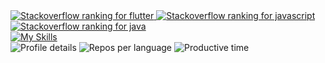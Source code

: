 <a href="https://stackoverflow-readme-profile.vercel.app/tags-league/flutter/users/1274485">
  <picture>
    <source media="(prefers-color-scheme: dark)" srcset="https://stackoverflow-readme-profile.johannchopin.fr/tags-league-ranking/flutter/1274485?theme=dark">
    <img src='https://stackoverflow-readme-profile.johannchopin.fr/tags-league-ranking/flutter/1274485' alt='Stackoverflow ranking for flutter'>
  </picture>
</a>
<a href="https://stackoverflow-readme-profile.vercel.app/tags-league/javascript/users/1274485">
  <picture>
    <source media="(prefers-color-scheme: dark)" srcset="https://stackoverflow-readme-profile.johannchopin.fr/tags-league-ranking/javascript/1274485?theme=monokai">
    <img src='https://stackoverflow-readme-profile.johannchopin.fr/tags-league-ranking/javascript/1274485' alt='Stackoverflow ranking for javascript'>
  </picture>
</a>
<a href="https://stackoverflow-readme-profile.vercel.app/tags-league/java/users/1274485">
  <picture>
    <source media="(prefers-color-scheme: dark)" srcset="https://stackoverflow-readme-profile.johannchopin.fr/tags-league-ranking/java/1274485?theme=cobalt">
    <img src='https://stackoverflow-readme-profile.johannchopin.fr/tags-league-ranking/java/1274485' alt='Stackoverflow ranking for java'>
  </picture>
</a>

<br/>

<a href="https://skillicons.dev">
  <picture>
    <source media="(prefers-color-scheme: dark)" srcset="https://skillicons.dev/icons?i=html%2Ccss%2Cjs%2Cjquery%2Cbootstrap%2Cjava%2Cspring%2Chibernate%2Cdart%2Cflutter%2Cgraphql%2Cdocker%2Ckubernetes%2Cgit%2Cmaven%2Cjenkins%2Cmysql%2Cpostgres%2Ccypress%2Cidea%2Cwindows%2Clinux%2Cbash%2Cstackoverflow&perline=12">
    <img src='https://skillicons.dev/icons?i=html%2Ccss%2Cjs%2Cjquery%2Cbootstrap%2Cjava%2Cspring%2Chibernate%2Cdart%2Cflutter%2Cgraphql%2Cdocker%2Ckubernetes%2Cgit%2Cmaven%2Cjenkins%2Cmysql%2Cpostgres%2Ccypress%2Cidea%2Cwindows%2Clinux%2Cbash%2Cstackoverflow&perline=12&theme=light' alt='My Skills'>
  </picture>
</a>

<br/>

<picture>
    <source media="(prefers-color-scheme: dark)" srcset="http://github-profile-summary-cards.vercel.app/api/cards/profile-details?username=Yann39&theme=github_dark">
    <img src='http://github-profile-summary-cards.vercel.app/api/cards/profile-details?username=Yann39' alt='Profile details'>
</picture>
<picture>
    <source media="(prefers-color-scheme: dark)" srcset="http://github-profile-summary-cards.vercel.app/api/cards/repos-per-language?username=Yann39&theme=github_dark&exclude=html">
    <img src='http://github-profile-summary-cards.vercel.app/api/cards/repos-per-language?username=Yann39&exclude=html' alt='Repos per language'>
</picture>
<picture>
    <source media="(prefers-color-scheme: dark)" srcset="http://github-profile-summary-cards.vercel.app/api/cards/productive-time?username=Yann39&theme=github_dark&utcOffset=1">
    <img src='http://github-profile-summary-cards.vercel.app/api/cards/productive-time?username=Yann39&utcOffset=1' alt='Productive time'>
</picture>
